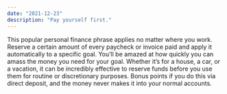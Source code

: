 ```yaml
---
date: "2021-12-23"
description: "Pay yourself first."
---
```


This popular personal finance phrase applies no matter where you work. Reserve a certain amount of every paycheck or invoice paid and apply it automatically to a specific goal. You’ll be amazed at how quickly you can amass the money you need for your goal. Whether it’s for a house, a car, or a vacation, it can be incredibly effective to reserve funds before you use them for routine or discretionary purposes. Bonus points if you do this via direct deposit, and the money never makes it into your normal accounts.
